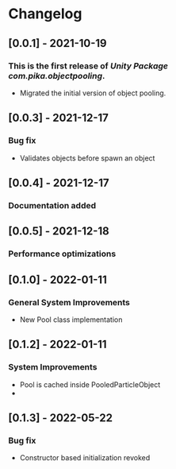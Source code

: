 # Changelog
## [0.0.1] - 2021-10-19

### This is the first release of *Unity Package com.pika.objectpooling*.

- Migrated the initial version of object pooling.

## [0.0.3] - 2021-12-17

### Bug fix

- Validates objects before spawn an object

## [0.0.4] - 2021-12-17

### Documentation added

## [0.0.5] - 2021-12-18

### Performance optimizations

## [0.1.0] - 2022-01-11

### General System Improvements

- New Pool class implementation

## [0.1.2] - 2022-01-11

### System Improvements

- Pool is cached inside PooledParticleObject
- 
## [0.1.3] - 2022-05-22

### Bug fix

- Constructor based initialization revoked
